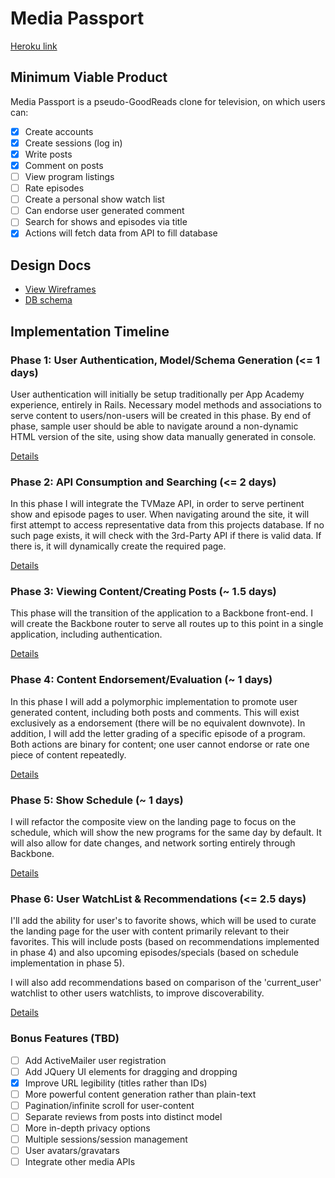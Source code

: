 # Media Passport

[Heroku link][heroku]

[heroku]: http://fake-url.herokuapp.com

## Minimum Viable Product
Media Passport is a pseudo-GoodReads clone for television, on which users can:

<!-- This is a Markdown checklist. Use it to keep track of your progress! -->

- [x] Create accounts
- [x] Create sessions (log in)
- [x] Write posts
- [x] Comment on posts
- [ ] View program listings
- [ ] Rate episodes
- [ ] Create a personal show watch list
- [ ] Can endorse user generated comment
- [ ] Search for shows and episodes via title
- [x] Actions will fetch data from API to fill database

## Design Docs
* [View Wireframes][views]
* [DB schema][schema]

[views]: ./docs/views.md
[schema]: ./docs/schema.md

## Implementation Timeline

### Phase 1: User Authentication, Model/Schema Generation (<= 1 days)
User authentication will initially be setup traditionally per App Academy experience, entirely in Rails. Necessary model methods and associations to serve content to users/non-users will be created in this phase.  By end of phase, sample user should be able to navigate around a non-dynamic HTML version of the site, using show data manually generated in console.

[Details][phase-one]

### Phase 2: API Consumption and Searching (<= 2 days)
In this phase I will integrate the TVMaze API, in order to serve pertinent show and episode pages to user.  When navigating around the site, it will first attempt to access representative data from this projects database.  If no such page exists, it will check with the 3rd-Party API if there is valid data.  If there is, it will dynamically create the required page.

[Details][phase-two]

### Phase 3: Viewing Content/Creating Posts (~ 1.5 days)
This phase will the transition of the application to a Backbone front-end.  I will create the Backbone router to serve all routes up to this point in a single application, including authentication.

[Details][phase-three]

### Phase 4: Content Endorsement/Evaluation (~ 1 days)
In this phase I will add a polymorphic implementation to promote user generated content, including both posts and comments.  This will exist exclusively as a endorsement (there will be no equivalent downvote).  In addition, I will add the letter grading of a specific episode of a program.  Both actions are binary for content; one user cannot endorse or rate one piece of content repeatedly.

[Details][phase-four]

### Phase 5: Show Schedule (~ 1 days)
I will refactor the composite view on the landing page to focus on the schedule, which will show the new programs for the same day by default.  It will also allow for date changes, and network sorting entirely through Backbone.

[Details][phase-five]

### Phase 6: User WatchList & Recommendations (<= 2.5 days)
I'll add the ability for user's to favorite shows, which will be used to curate the landing page for the user with content primarily relevant to their favorites.  This will include posts (based on recommendations implemented in phase 4) and also upcoming episodes/specials (based on schedule implementation in phase 5).

I will also add recommendations based on comparison of the 'current_user' watchlist to other users watchlists, to improve discoverability.

[Details][phase-six]

### Bonus Features (TBD)
- [ ] Add ActiveMailer user registration
- [ ] Add JQuery UI elements for dragging and dropping
- [x] Improve URL legibility (titles rather than IDs)
- [ ] More powerful content generation rather than plain-text
- [ ] Pagination/infinite scroll for user-content
- [ ] Separate reviews from posts into distinct model
- [ ] More in-depth privacy options
- [ ] Multiple sessions/session management
- [ ] User avatars/gravatars
- [ ] Integrate other media APIs

[phase-one]: ./docs/phases/phase1.md
[phase-two]: ./docs/phases/phase2.md
[phase-three]: ./docs/phases/phase3.md
[phase-four]: ./docs/phases/phase4.md
[phase-five]: ./docs/phases/phase5.md
[phase-six]: ./docs/phases/phase6.md

